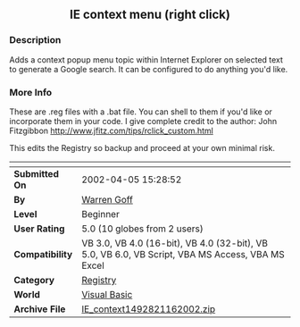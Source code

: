 ﻿<div align="center">

## IE context menu \(right click\)


</div>

### Description

Adds a context popup menu topic within Internet Explorer on selected text to generate a Google search. It can be configured to do anything you'd like.
 
### More Info
 
These are .reg files with a .bat file. You can shell to them if you'd like or incorporate them in your code. I give complete credit to the author: John Fitzgibbon http://www.jfitz.com/tips/rclick_custom.html

This edits the Registry so backup and proceed at your own minimal risk.


<span>             |<span>
---                |---
**Submitted On**   |2002-04-05 15:28:52
**By**             |[Warren Goff](https://github.com/Planet-Source-Code/PSCIndex/blob/master/ByAuthor/warren-goff.md)
**Level**          |Beginner
**User Rating**    |5.0 (10 globes from 2 users)
**Compatibility**  |VB 3\.0, VB 4\.0 \(16\-bit\), VB 4\.0 \(32\-bit\), VB 5\.0, VB 6\.0, VB Script, VBA MS Access, VBA MS Excel
**Category**       |[Registry](https://github.com/Planet-Source-Code/PSCIndex/blob/master/ByCategory/registry__1-36.md)
**World**          |[Visual Basic](https://github.com/Planet-Source-Code/PSCIndex/blob/master/ByWorld/visual-basic.md)
**Archive File**   |[IE\_context1492821162002\.zip](https://github.com/Planet-Source-Code/warren-goff-ie-context-menu-right-click__1-40460/archive/master.zip)








